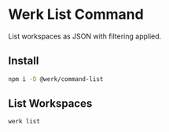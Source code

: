 # Werk List Command

List workspaces as JSON with filtering applied.

## Install

```sh
npm i -D @werk/command-list
```

## List Workspaces

```sh
werk list
```
